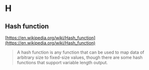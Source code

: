 # H

## Hash function

[https://en.wikipedia.org/wiki/Hash_function](https://en.wikipedia.org/wiki/Hash_function)

> A hash function is any function that can be used to map data of arbitrary size to fixed-size values, though there are some hash functions that support variable length output.
